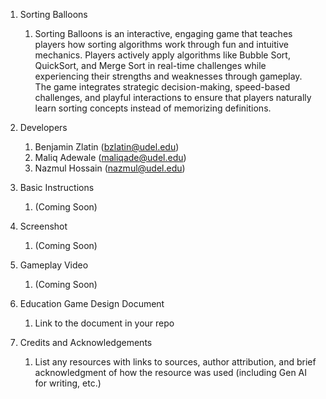 1. Sorting Balloons
   1. Sorting Balloons is an interactive, engaging game that teaches players how sorting algorithms work through fun and intuitive mechanics.
      Players actively apply algorithms like Bubble Sort, QuickSort, and Merge Sort in real-time challenges while experiencing their strengths and weaknesses through gameplay.
      The game integrates strategic decision-making, speed-based challenges, and playful interactions to ensure that players naturally learn sorting concepts instead of memorizing definitions.

2. Developers
   1. Benjamin Zlatin (bzlatin@udel.edu)
   2. Maliq Adewale (maliqade@udel.edu)
   3. Nazmul Hossain (nazmul@udel.edu)
3. Basic Instructions
   1. (Coming Soon)
4. Screenshot
   1. (Coming Soon)
5. Gameplay Video
   1. (Coming Soon)
6. Education Game Design Document
   1. Link to the document in your repo
7. Credits and Acknowledgements
   1. List any resources with links to sources, author attribution, and brief acknowledgment of how the resource was used (including Gen AI for writing, etc.)
